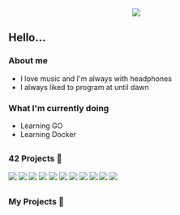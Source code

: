 <center>
<img src="https://i.imgur.com/1ZuvA23.gif">
</center>

<h2> Hello...</h2>

<h3>About me</h3>

* I love music and I'm always with headphones
* I always liked to program at until dawn

<h3>What I'm currently doing</h3>

* Learning GO
* Learning Docker

##

<h3> 42 Projects 🚧 </h3>

<div>
<a href="//github.com/guilherme-dell/LIBFT"><img src="https://i.imgur.com/u4RQLqL.png"></a>
<a href="//github.com/guilherme-dell/GNL-I-HATE-YOU"><img src="https://i.imgur.com/KnRpqR3.png"></a>
<a href="//github.com/guilherme-dell/FT_PRINTF"><img src="https://i.imgur.com/U44j1l3.png"></a>
<a href="//github.com/guilherme-dell/BORN2BEROOT"><img src="https://i.imgur.com/RJtZPk2.png"></a>
<a href="//github.com/guilherme-dell/so_long"><img src="https://i.imgur.com/Kg1FR8C.png"></a>
<a href="//github.com/guilherme-dell/minitalk_fast"><img src="https://i.imgur.com/ZBOiEio.png"></a>
<a href="//github.com/guilherme-dell"><img src="https://i.imgur.com/Uu8EnaD.png"></a>
<a href="//github.com/guilherme-dell"><img src="https://i.imgur.com/8EZycxW.png"></a>
<a href="//github.com/guilherme-dell"><img src="https://i.imgur.com/5pp9Km6.png"></a>
<a href="//github.com/guilherme-dell"><img src="https://i.imgur.com/f2qZR1L.png"></a>
<a href="//github.com/guilherme-dell/cub3D"><img src="https://i.imgur.com/biAaB55.png"></a>
</div>

##
<h3> My Projects 👾 </h3>

<div>
</div>
